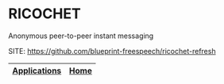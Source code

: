 # RICOCHET
 
 Anonymous peer-to-peer instant messaging
 
 SITE: https://github.com/blueprint-freespeech/ricochet-refresh

 | [Applications](https://portable-linux-apps.github.io/apps.html) | [Home](https://portable-linux-apps.github.io)
 | --- | --- |

